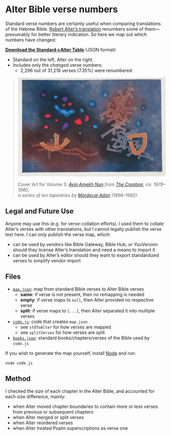 # Alter Bible verse numbers

Standard verse numbers are certainly useful when comparing translations of the
Hebrew Bible.  [Robert Alter’s translation][Alter Bible] renumbers some
of them—presumably for better literary indication. So here we map out which
numbers have changed:

**[Download the Standard→Alter Table](map.json)** (JSON format)
* Standard on the left, Alter on the right.
* Includes only the *changed* verse numbers:
  * 2,296 out of 31,218 verses (7.35%) were renumbered

> <a href="https://soussanart.com/product/mourlot-nun-samekh-ayin"><img src="alter.jpg" alt="Detail of Ayin Samekh Nun from The Creation, ca. 1978-1980, a series of ten tapestries designed by Mordecai Ardon (1896-1992)"></a>
>
> Cover Art for Volume 3: *[Ayin Amekh Nun] from [The Creation], ca. 1978–1980,<br>a series of ten tapestries by [Mordecai Adon] (1896–1992)*

## Legal and Future Use

Anyone may use this (e.g. for verse-collation efforts).  I used them to collate
Alter’s verses with other translations, but I cannot legally publish the verse text here.
I can only publish the verse map, which:

- can be used by vendors like Bible Gateway, Bible Hub, or YouVersion should they license Alter’s translation and need a means to import it
- can be used by Alter’s editor should they want to export standardized verses to simplify vendor import

[Alter Bible]:https://wwnorton.com/books/9780393292497
[Robert Alter]:https://en.wikipedia.org/wiki/Robert_Alter
[Ayin Amekh Nun]:https://soussanart.com/product/mourlot-nun-samekh-ayin/
[The Creation]:https://soussanart.com/product-category/artists/mordecai-ardon/
[Mordecai Adon]:https://en.wikipedia.org/wiki/Mordecai_Ardon

## Files

* [`map.json`](map.json): map from standard Bible verses to Alter Bible verses
    * **same**: if verse is not present, then no remapping is needed
    * **empty**: if verse maps to `null`, then Alter provided no respective verse
    * **split**: if verse maps to `[...]`, then Alter separated it into multiple verses
* [`code.js`](code.js): code that creates `map.json`
    * see `stdToAlter` for how verses are mapped
    * see `splitVerses` for how verses are split
* [`books.json`](books.json): standard books/chapters/verses of the Bible used by `code.js`

If you wish to generate the map yourself, install [Node](https://nodejs.org/en/) and run:

```
node code.js
```

## Method

I checked the size of each chapter in the Alter Bible, and accounted for each
size difference, mainly:

* when Alter moved chapter boundaries to contain more or less verses from previous or subsequent chapters
* when Alter merged or split verses
* when Alter reordered verses
* when Alter treated Psalm superscriptions as verse one


